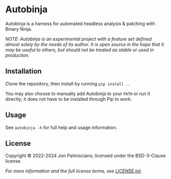 # Autobinja

Autobinja is a harness for automated headless analysis & patching with Binary
Ninja.

*NOTE: Autobinja is an experimental project with a feature set defined almost
solely by the needs of its author. It is open source in the hope that it may be
useful to others, but should not be treated as stable or used in production.*

## Installation

Clone the repository, then install by running `pip install .`.

You may also choose to manually add Autobinja to your `PATH` or run it directly;
it does not have to be installed through Pip to work.

## Usage

See `autobinja -h` for full help and usage information.

## License

Copyright &copy; 2022-2024 Jon Palmisciano; licensed under the BSD-3-Clause license.

_For more information and the full license terms, see [LICENSE.txt](LICENSE.txt)._
